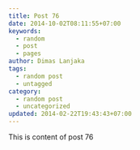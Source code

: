```yaml
---
title: Post 76
date: 2014-10-02T08:11:55+07:00
keywords:
  - random
  - post
  - pages
author: Dimas Lanjaka
tags:
  - random post
  - untagged
category:
  - random post
  - uncategorized
updated: 2014-02-22T19:43:43+07:00
---
```

This is content of post 76